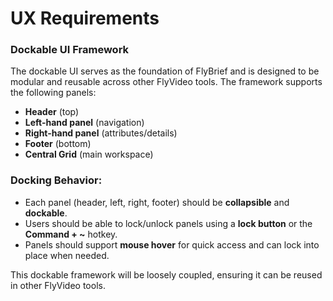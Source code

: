 # UX Requirements

### Dockable UI Framework
The dockable UI serves as the foundation of FlyBrief and is designed to be modular and reusable across other FlyVideo tools. The framework supports the following panels:
- **Header** (top)
- **Left-hand panel** (navigation)
- **Right-hand panel** (attributes/details)
- **Footer** (bottom)
- **Central Grid** (main workspace)

### Docking Behavior:
- Each panel (header, left, right, footer) should be **collapsible** and **dockable**.
- Users should be able to lock/unlock panels using a **lock button** or the **Command + ~** hotkey.
- Panels should support **mouse hover** for quick access and can lock into place when needed.

This dockable framework will be loosely coupled, ensuring it can be reused in other FlyVideo tools.
